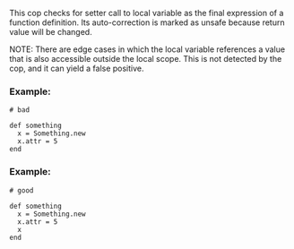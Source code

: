 This cop checks for setter call to local variable as the final
expression of a function definition.
Its auto-correction is marked as unsafe because return value will be changed.

NOTE: There are edge cases in which the local variable references a
value that is also accessible outside the local scope. This is not
detected by the cop, and it can yield a false positive.

### Example:

    # bad

    def something
      x = Something.new
      x.attr = 5
    end

### Example:

    # good

    def something
      x = Something.new
      x.attr = 5
      x
    end